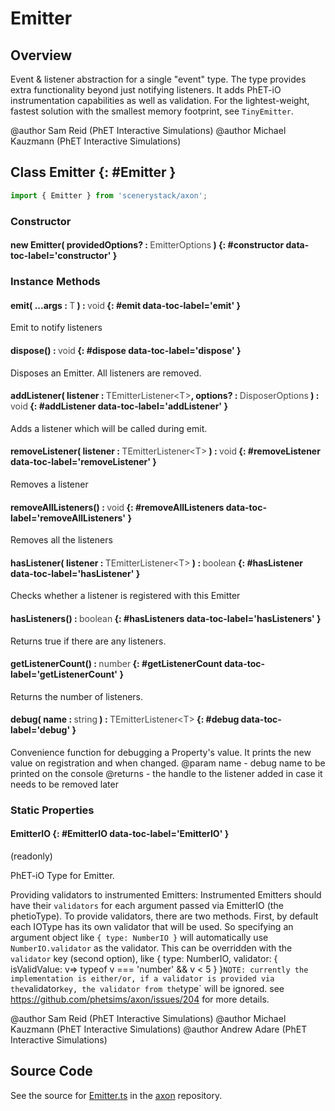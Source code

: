 # Emitter

## Overview

Event &amp; listener abstraction for a single "event" type. The type provides extra functionality beyond just notifying
listeners. It adds PhET-iO instrumentation capabilities as well as validation. For the lightest-weight, fastest
solution with the smallest memory footprint, see `TinyEmitter`.

@author Sam Reid (PhET Interactive Simulations)
@author Michael Kauzmann (PhET Interactive Simulations)

## Class Emitter {: #Emitter }


```js
import { Emitter } from 'scenerystack/axon';
```
### Constructor

#### new Emitter( providedOptions? : <span style="font-weight: 400; opacity: 80%;">EmitterOptions</span> ) {: #constructor data-toc-label='constructor' }

### Instance Methods

#### emit( ...args : <span style="font-weight: 400; opacity: 80%;">T</span> ) : <span style="font-weight: 400; opacity: 80%;">void</span> {: #emit data-toc-label='emit' }

Emit to notify listeners

#### dispose() : <span style="font-weight: 400; opacity: 80%;">void</span> {: #dispose data-toc-label='dispose' }

Disposes an Emitter. All listeners are removed.

#### addListener( listener : <span style="font-weight: 400; opacity: 80%;">TEmitterListener&lt;T&gt;</span>, options? : <span style="font-weight: 400; opacity: 80%;">DisposerOptions</span> ) : <span style="font-weight: 400; opacity: 80%;">void</span> {: #addListener data-toc-label='addListener' }

Adds a listener which will be called during emit.

#### removeListener( listener : <span style="font-weight: 400; opacity: 80%;">TEmitterListener&lt;T&gt;</span> ) : <span style="font-weight: 400; opacity: 80%;">void</span> {: #removeListener data-toc-label='removeListener' }

Removes a listener

#### removeAllListeners() : <span style="font-weight: 400; opacity: 80%;">void</span> {: #removeAllListeners data-toc-label='removeAllListeners' }

Removes all the listeners

#### hasListener( listener : <span style="font-weight: 400; opacity: 80%;">TEmitterListener&lt;T&gt;</span> ) : <span style="font-weight: 400; opacity: 80%;">boolean</span> {: #hasListener data-toc-label='hasListener' }

Checks whether a listener is registered with this Emitter

#### hasListeners() : <span style="font-weight: 400; opacity: 80%;">boolean</span> {: #hasListeners data-toc-label='hasListeners' }

Returns true if there are any listeners.

#### getListenerCount() : <span style="font-weight: 400; opacity: 80%;">number</span> {: #getListenerCount data-toc-label='getListenerCount' }

Returns the number of listeners.

#### debug( name : <span style="font-weight: 400; opacity: 80%;">string</span> ) : <span style="font-weight: 400; opacity: 80%;">TEmitterListener&lt;T&gt;</span> {: #debug data-toc-label='debug' }

Convenience function for debugging a Property's value. It prints the new value on registration and when changed.
@param name - debug name to be printed on the console
@returns - the handle to the listener added in case it needs to be removed later

### Static Properties

#### EmitterIO {: #EmitterIO data-toc-label='EmitterIO' }

(readonly)

PhET-iO Type for Emitter.

Providing validators to instrumented Emitters:
Instrumented Emitters should have their `validators` for each argument passed via EmitterIO (the phetioType).
To provide validators, there are two methods. First, by default each IOType has its own
validator that will be used. So specifying an argument object like `{ type: NumberIO }` will automatically use
`NumberIO.validator` as the validator. This can be overridden with the `validator` key (second option), like
{ type: NumberIO, validator: { isValidValue: v=&gt; typeof v === 'number' &amp;&amp;  v &lt; 5 } }`
NOTE: currently the implementation is either/or, if a validator is provided via the `validator` key, the validator
from the `type` will be ignored.
see https://github.com/phetsims/axon/issues/204 for more details.

@author Sam Reid (PhET Interactive Simulations)
@author Michael Kauzmann (PhET Interactive Simulations)
@author Andrew Adare (PhET Interactive Simulations)



## Source Code

See the source for [Emitter.ts](https://github.com/phetsims/axon/blob/main/js/Emitter.ts) in the [axon](https://github.com/phetsims/axon) repository.
